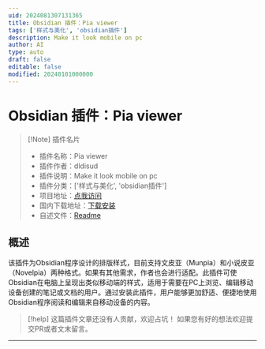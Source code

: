 ```yaml
---
uid: 2024081307131365
title: Obsidian 插件：Pia viewer
tags: ['样式与美化', 'obsidian插件']
description: Make it look mobile on pc
author: AI
type: auto
draft: false
editable: false
modified: 20240101000000
---
```


# Obsidian 插件：Pia viewer

> [!Note] 插件名片
> - 插件名称：Pia viewer
> - 插件作者：dldisud
> - 插件说明：Make it look mobile on pc
> - 插件分类：['样式与美化', 'obsidian插件']
> - 项目地址：[点我访问](https://github.com/dldisud/obsidian-pia-viewer)
> - 国内下载地址：[下载安装](https://pkmer.cn/products/plugin/pluginMarket/?pia-viewer)
> - 自述文件：[Readme](https://ghproxy.net/https://raw.githubusercontent.com/dldisud/obsidian-pia-viewer/master/README.md)



## 概述

该插件为Obsidian程序设计的排版样式，目前支持文皮亚（Munpia）和小说皮亚（Novelpia）两种格式。如果有其他需求，作者也会进行适配。此插件可使Obsidian在电脑上呈现出类似移动端的样式，适用于需要在PC上浏览、编辑移动设备创建的笔记或文档的用户。通过安装此插件，用户能够更加舒适、便捷地使用Obsidian程序阅读和编辑来自移动设备的内容。


> [!help] 
> 这篇插件文章还没有人贡献，欢迎占坑！
> 如果您有好的想法欢迎提交PR或者文末留言。
> 

---



